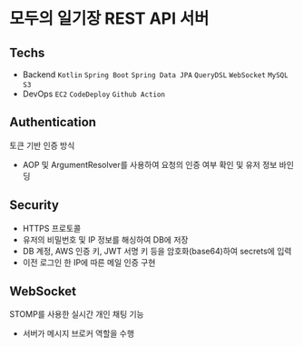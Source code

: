 # 모두의 일기장 REST API 서버

## Techs
* Backend `Kotlin` `Spring Boot` `Spring Data JPA` `QueryDSL` `WebSocket` `MySQL` `S3`
* DevOps  `EC2` `CodeDeploy` `Github Action`

## Authentication
토큰 기반 인증 방식
* AOP 및 ArgumentResolver를 사용하여 요청의 인증 여부 확인 및 유저 정보 바인딩

## Security
* HTTPS 프로토콜
* 유저의 비밀번호 및 IP 정보를 해싱하여 DB에 저장
* DB 계정, AWS 인증 키, JWT 서명 키 등을 암호화(base64)하여 secrets에 입력
* 이전 로그인 한 IP에 따른 메일 인증 구현

## WebSocket
STOMP를 사용한 실시간 개인 채팅 기능

* 서버가 메시지 브로커 역할을 수행

